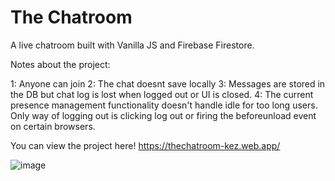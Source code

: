 # The Chatroom

A live chatroom built with Vanilla JS and Firebase Firestore. 

Notes about the project: 

1: Anyone can join
2: The chat doesnt save locally
3: Messages are stored in the DB but chat log is lost when logged out or UI is closed.
4: The current presence management functionality doesn't handle idle for too long users. Only way of logging out is clicking log out or firing the beforeunload event on certain browsers.

You can view the project here! https://thechatroom-kez.web.app/

![image](https://user-images.githubusercontent.com/70656399/128202492-65b5fd23-6130-474e-9e01-253a6d45e38e.png)
